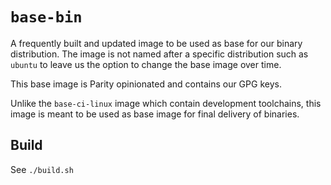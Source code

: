 # `base-bin`

A frequently built and updated image to be used as base for our binary distribution.
The image is not named after a specific distribution such as `ubuntu` to leave us the option
to change the base image over time.

This base image is Parity opinionated and contains our GPG keys.

Unlike the `base-ci-linux` image which contain development toolchains, this image is meant to be used as base image for final delivery of binaries.

## Build

See `./build.sh`
